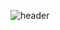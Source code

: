 ![header](https://capsule-render.vercel.app/api?type=${waving}&color=auto&height=${200}&section=header&text=${"Chriss"}&fontSize=${40}&animation=${twinkling})

